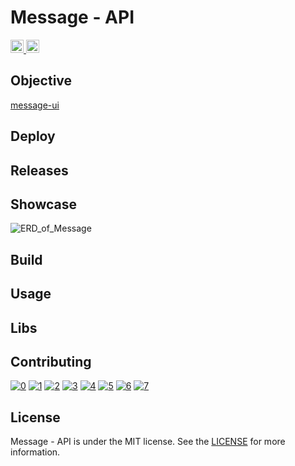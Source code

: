 # Message - API

<a href="https://github.com/carloskotacho/message-api/blob/master/LICENSE">
  <img src="https://img.shields.io/static/v1?label=license&message=MIT&color=informational" height="21"/>
</a>
<a href="https://github.com/carloskotacho/message-api/releases">
  <img src="https://img.shields.io/github/v/release/carloskotacho/message-api?colorB=58839b" height="21">    
</a>

## Objective

[message-ui](https://github.com/carloskotacho/message-ui)

## Deploy

## Releases

## Showcase

![ERD_of_Message](https://user-images.githubusercontent.com/22691244/77832468-2491ac80-7115-11ea-9b1c-a5bfc78486c5.png)

## Build

## Usage

## Libs

## Contributing

[![0](https://sourcerer.io/fame/carloskotacho/carloskotacho/message-api/images/0)](https://sourcerer.io/fame/carloskotacho/carloskotacho/message-api/links/0)
[![1](https://sourcerer.io/fame/carloskotacho/carloskotacho/message-api/images/1)](https://sourcerer.io/fame/carloskotacho/carloskotacho/message-api/links/1)
[![2](https://sourcerer.io/fame/carloskotacho/carloskotacho/message-api/images/2)](https://sourcerer.io/fame/carloskotacho/carloskotacho/message-api/links/2)
[![3](https://sourcerer.io/fame/carloskotacho/carloskotacho/message-api/images/3)](https://sourcerer.io/fame/carloskotacho/carloskotacho/message-api/links/3)
[![4](https://sourcerer.io/fame/carloskotacho/carloskotacho/message-api/images/4)](https://sourcerer.io/fame/carloskotacho/carloskotacho/message-api/links/4)
[![5](https://sourcerer.io/fame/carloskotacho/carloskotacho/message-api/images/5)](https://sourcerer.io/fame/carloskotacho/carloskotacho/message-api/links/5)
[![6](https://sourcerer.io/fame/carloskotacho/carloskotacho/message-api/images/6)](https://sourcerer.io/fame/carloskotacho/carloskotacho/message-api/links/6)
[![7](https://sourcerer.io/fame/carloskotacho/carloskotacho/message-api/images/7)](https://sourcerer.io/fame/carloskotacho/carloskotacho/message-api/links/7)

## License

Message - API is under the MIT license. See the [LICENSE](https://github.com/carloskotacho/message-api/blob/master/LICENSE) for more information.
